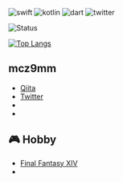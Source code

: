 ![swift](https://img.shields.io/badge/Swift-orange.svg)
![kotlin](https://img.shields.io/badge/Kotlin-purple.svg)
![dart](https://img.shields.io/badge/Dart-blue.svg)
![twitter](https://img.shields.io/badge/twitter-@mcz9mm-yellow.svg)


![Status](https://github-readme-stats.vercel.app/api?username=mcz9mm&count_private=true&show_icons=true)

[![Top Langs](https://github-readme-stats.vercel.app/api/top-langs/?username=mcz9mm&layout=compact)](https://github.com/mcz9mm/github-readme-stats)

## mcz9mm
- [Qiita](https://qiita.com/mcz9mm)
- [Twitter](https://twitter.com/mcz9mm)
- []()
- []()

## 🎮 Hobby
- [Final Fantasy XIV](https://jp.finalfantasyxiv.com/lodestone/character/3599139/)
- 
